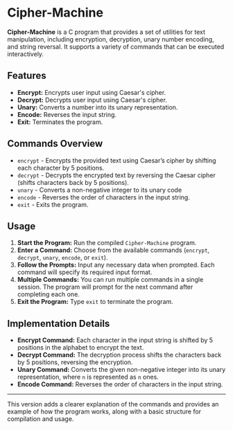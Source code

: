 # Cipher-Machine

**Cipher-Machine** is a C program that provides a set of utilities for text manipulation, including encryption, decryption, unary number encoding, and string reversal. It supports a variety of commands that can be executed interactively.

## Features

- **Encrypt:** Encrypts user input using Caesar's cipher.
- **Decrypt:** Decrypts user input using Caesar's cipher.
- **Unary:** Converts a number into its unary representation.
- **Encode:** Reverses the input string.
- **Exit:** Terminates the program.

## Commands Overview

- `encrypt` - Encrypts the provided text using Caesar’s cipher by shifting each character by 5 positions.
- `decrypt` - Decrypts the encrypted text by reversing the Caesar cipher (shifts characters back by 5 positions).
- `unary` - Converts a non-negative integer to its unary code
- `encode` - Reverses the order of characters in the input string.
- `exit` - Exits the program.

## Usage

1. **Start the Program:** Run the compiled `Cipher-Machine` program.
2. **Enter a Command:** Choose from the available commands (`encrypt`, `decrypt`, `unary`, `encode`, or `exit`).
3. **Follow the Prompts:** Input any necessary data when prompted. Each command will specify its required input format.
4. **Multiple Commands:** You can run multiple commands in a single session. The program will prompt for the next command after completing each one.
5. **Exit the Program:** Type `exit` to terminate the program.

## Implementation Details

- **Encrypt Command:** Each character in the input string is shifted by 5 positions in the alphabet to encrypt the text.
- **Decrypt Command:** The decryption process shifts the characters back by 5 positions, reversing the encryption.
- **Unary Command:** Converts the given non-negative integer into its unary representation, where `n` is represented as `n` ones.
- **Encode Command:** Reverses the order of characters in the input string.

--- 

This version adds a clearer explanation of the commands and provides an example of how the program works, along with a basic structure for compilation and usage.
